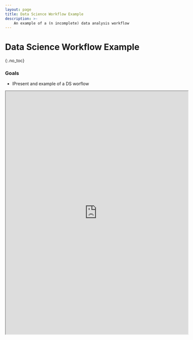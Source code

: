 ```yaml
---
layout: page
title: Data Science Workflow Example
description: >-
    An example of a (n incomplete) data analysis workflow
---
```


# Data Science Workflow Example
{:.no_toc}

### Goals
* IPresent and example of a DS worflow

<iframe src="https://www.wolframcloud.com/obj/horaciotmc/Published/01.02_DataScienceWorkflowExample.nb?_embed=iframe" width="600" height="800"></iframe>
